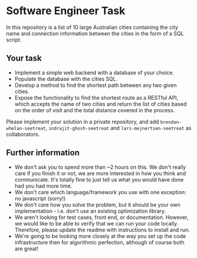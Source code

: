 # Software Engineer Task

In this repository is a list of 10 large Australian cities containing the city name and connection information between the cities in the form of a SQL script.

## Your task

- Implement a simple web backend with a database of your choice.
- Populate the database with the cities SQL.
- Develop a method to find the shortest path between any two given cities. 
- Expose the functionality to find the shortest route as a RESTful API, which accepts the name of two cities and return the list of cities based on the order of visit and the total distance covered in the process.

Please implement your solution in a private repository, and add `brendan-whelan-seetreat`, `indrajit-ghosh-seetreat` and `lars-mejnertsen-seetreat` as collaborators.

## Further information

- We don't ask you to spend more than ~2 hours on this. We don't really care if you finish it or not, we are more interested in how you think and communicate. It's totally fine to just tell us what you would have done had you had more time.
- We don't care which language/framework you use with one exception: no javascript (sorry!)
- We don't care how you solve the problem, but it should be your own implementation - i.e. don't use an existing optimization library.
- We aren't looking for test cases, front end, or documentation. However, we would like to be able to verify that we can run your code locally. Therefore, please update the readme with instructions to install and run.
- We're going to be looking more closely at the way you set up the code infrastructure then for algorithmic perfection, although of course both are great! 
